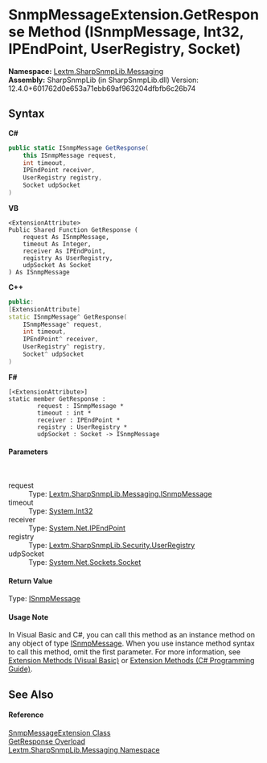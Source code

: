 # SnmpMessageExtension.GetResponse Method (ISnmpMessage, Int32, IPEndPoint, UserRegistry, Socket)
 

**Namespace:**&nbsp;<a href="N_Lextm_SharpSnmpLib_Messaging">Lextm.SharpSnmpLib.Messaging</a><br />**Assembly:**&nbsp;SharpSnmpLib (in SharpSnmpLib.dll) Version: 12.4.0+601762d0e653a71ebb69af963204dfbfb6c26b74

## Syntax

**C#**<br />
``` C#
public static ISnmpMessage GetResponse(
	this ISnmpMessage request,
	int timeout,
	IPEndPoint receiver,
	UserRegistry registry,
	Socket udpSocket
)
```

**VB**<br />
``` VB
<ExtensionAttribute>
Public Shared Function GetResponse ( 
	request As ISnmpMessage,
	timeout As Integer,
	receiver As IPEndPoint,
	registry As UserRegistry,
	udpSocket As Socket
) As ISnmpMessage
```

**C++**<br />
``` C++
public:
[ExtensionAttribute]
static ISnmpMessage^ GetResponse(
	ISnmpMessage^ request, 
	int timeout, 
	IPEndPoint^ receiver, 
	UserRegistry^ registry, 
	Socket^ udpSocket
)
```

**F#**<br />
``` F#
[<ExtensionAttribute>]
static member GetResponse : 
        request : ISnmpMessage * 
        timeout : int * 
        receiver : IPEndPoint * 
        registry : UserRegistry * 
        udpSocket : Socket -> ISnmpMessage 

```


#### Parameters
&nbsp;<dl><dt>request</dt><dd>Type: <a href="T_Lextm_SharpSnmpLib_Messaging_ISnmpMessage">Lextm.SharpSnmpLib.Messaging.ISnmpMessage</a><br /></dd><dt>timeout</dt><dd>Type: <a href="https://docs.microsoft.com/dotnet/api/system.int32" target="_blank" rel="noopener noreferrer">System.Int32</a><br /></dd><dt>receiver</dt><dd>Type: <a href="https://docs.microsoft.com/dotnet/api/system.net.ipendpoint" target="_blank" rel="noopener noreferrer">System.Net.IPEndPoint</a><br /></dd><dt>registry</dt><dd>Type: <a href="T_Lextm_SharpSnmpLib_Security_UserRegistry">Lextm.SharpSnmpLib.Security.UserRegistry</a><br /></dd><dt>udpSocket</dt><dd>Type: <a href="https://docs.microsoft.com/dotnet/api/system.net.sockets.socket" target="_blank" rel="noopener noreferrer">System.Net.Sockets.Socket</a><br /></dd></dl>

#### Return Value
Type: <a href="T_Lextm_SharpSnmpLib_Messaging_ISnmpMessage">ISnmpMessage</a>

#### Usage Note
In Visual Basic and C#, you can call this method as an instance method on any object of type <a href="T_Lextm_SharpSnmpLib_Messaging_ISnmpMessage">ISnmpMessage</a>. When you use instance method syntax to call this method, omit the first parameter. For more information, see <a href="https://docs.microsoft.com/dotnet/visual-basic/programming-guide/language-features/procedures/extension-methods" target="_blank" rel="noopener noreferrer">Extension Methods (Visual Basic)</a> or <a href="https://docs.microsoft.com/dotnet/csharp/programming-guide/classes-and-structs/extension-methods" target="_blank" rel="noopener noreferrer">Extension Methods (C# Programming Guide)</a>.

## See Also


#### Reference
<a href="T_Lextm_SharpSnmpLib_Messaging_SnmpMessageExtension">SnmpMessageExtension Class</a><br /><a href="Overload_Lextm_SharpSnmpLib_Messaging_SnmpMessageExtension_GetResponse">GetResponse Overload</a><br /><a href="N_Lextm_SharpSnmpLib_Messaging">Lextm.SharpSnmpLib.Messaging Namespace</a><br />